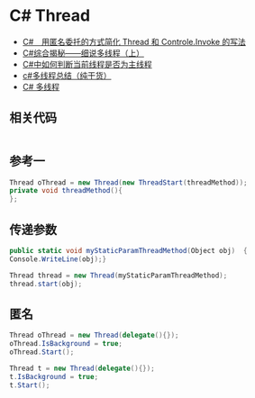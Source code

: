 # C# Thread

- [C#　用匿名委托的方式简化 Thread 和 Controle.Invoke 的写法](https://www.xuebuyuan.com/532327.html)
- [C#综合揭秘——细说多线程（上）](https://www.cnblogs.com/leslies2/archive/2012/02/07/2310495.html)
- [C#中如何判断当前线程是否为主线程](https://blog.csdn.net/coffeecato/article/details/53336896)
- [c#多线程总结（纯干货）](https://www.cnblogs.com/wyt007/p/9486752.html)
- [C# 多线程](http://www.runoob.com/csharp/csharp-multithreading.html)

## 相关代码

```c#

```

## 参考一

```c#
Thread oThread = new Thread(new ThreadStart(threadMethod));
private void threadMethod(){
};
```

## 传递参数

```c#
public static void myStaticParamThreadMethod(Object obj)  {
Console.WriteLine(obj);}

Thread thread = new Thread(myStaticParamThreadMethod);
thread.start(obj);
```

## 匿名

```c#
Thread oThread = new Thread(delegate(){});
oThread.IsBackground = true;
oThread.Start();
```

```c#
Thread t = new Thread(delegate(){});
t.IsBackground = true;
t.Start();
```
